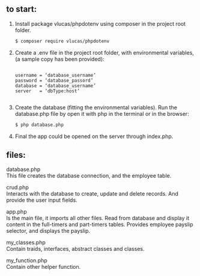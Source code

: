 ## to start:

1. Install package vlucas/phpdotenv using composer in the project root folder.
    ```bash
    $ composer require vlucas/phpdotenv


2. Create a .env file in the project root folder, with environmental variables, (a sample copy has been provided):

    ```.env 

    username = ‘database_username’
    password = ‘database_passord’
    database = ‘database_username’
    server   = ‘dbType:host’


3. Create the database (fitting the environmental variables). Run the database.php file by open it with php in the terminal or in the browser:

    ```bash
    $ php database.php


4. Final the app could be opened on the server through index.php.






## files:

database.php \
This file creates the database connection, and the employee table.
 

crud.php \
Interacts with the database to create, update and delete records. And provide the user input fields. 
    

app.php \
Is the main file, it imports all other files. Read from database and display it content in the full-timers and part-timers tables. Provides employee payslip selector, and displays the payslip.    
 

my_classes.php \
Contain traids, interfaces, abstract classes and classes.


my_function.php \
Contain other helper function.

##
